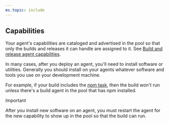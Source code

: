 ```yaml
---
ms.topic: include
---
```


## Capabilities

Your agent's capabilities are cataloged and advertised in the pool so that only the builds and releases it can handle are assigned to it. See [Build and release agent capabilities](../agents.md#capabilities).

In many cases, after you deploy an agent, you'll need to install software or utilities. Generally you should install on your agents whatever software and tools you use on your development machine.

For example, if your build includes the [npm task](../../tasks/package/npm.md), then the build won't run unless there's a build agent in the pool that has npm installed.

> [!IMPORTANT]
> 
> After you install new software on an agent, you must restart the agent for the new capability to show up in the pool so that the build can run.
